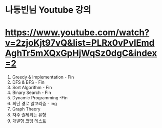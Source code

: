# 나동빈님 Youtube 강의
# https://www.youtube.com/watch?v=2zjoKjt97vQ&list=PLRx0vPvlEmdAghTr5mXQxGpHjWqSz0dgC&index=2

1. Greedy & Implementation  - Fin
2. DFS & BFS - Fin 
3. Sort Algorithm - Fin
4. Binary Search - Fin
5. Dynamic Programming -Fin
6. 최단 경로 알고리즘 - ing
7. Graph Theory
8. 자주 출제되는 유형
9. 개발형 코딩 테스트
